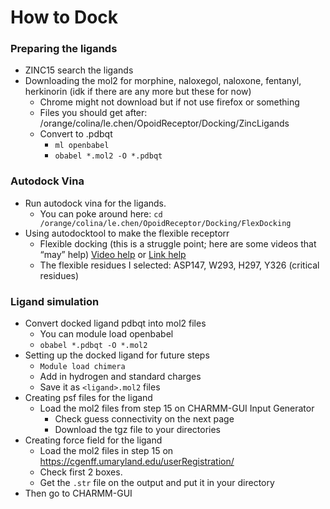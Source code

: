 # How to Dock
### Preparing the ligands
- ZINC15 search the ligands 
- Downloading the mol2 for morphine, naloxegol, naloxone, fentanyl, herkinorin (idk if there are any more but these for now) 
  - Chrome might not download but if not use firefox or something
  - Files you should get after: /orange/colina/le.chen/OpoidReceptor/Docking/ZincLigands
  - Convert to .pdbqt
      - ```ml openbabel```
      - ```obabel *.mol2 -O *.pdbqt```

### Autodock Vina
- Run autodock vina for the ligands.
  - You can poke around here: ```cd /orange/colina/le.chen/OpoidReceptor/Docking/FlexDocking```
- Using autodocktool to make the flexible receptorr
  - Flexible docking (this is a struggle point; here are some videos that “may” help)
  [Video help](https://www.youtube.com/watch?v=YTQIuUZRNbA&ab_channel=Euz%C3%A9bioGuimar%C3%A3es) or [Link help](
https://bioinformaticsreview.com/20201010/how-to-perform-flexible-docking-using-autodock-vina/)
  - The flexible residues I selected: ASP147, W293, H297, Y326 (critical residues)

### Ligand simulation
- Convert docked ligand pdbqt into mol2 files
	- You can module load openbabel
	- ```obabel *.pdbqt -O *.mol2```
- Setting up the docked ligand for future steps
	- ```Module load chimera``` 
	- Add in hydrogen and standard charges
	- Save it as ```<ligand>.mol2``` files
- Creating psf files for the ligand
	- Load the mol2 files from step 15 on CHARMM-GUI Input Generator 
		- Check guess connectivity on the next page
		- Download the tgz file to your directories
- Creating force field for the ligand
	- Load the mol2 files in step 15 on https://cgenff.umaryland.edu/userRegistration/ 
	- Check first 2 boxes. 
	- Get the ```.str``` file on the output and put it in your directory
- Then go to CHARMM-GUI

	



